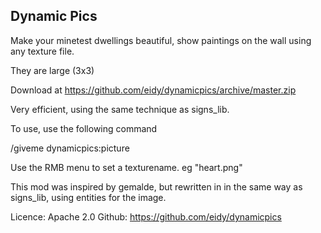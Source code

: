 Dynamic Pics
-------------
Make your minetest dwellings beautiful, show paintings on the wall using any texture file.

They are large (3x3)

Download at https://github.com/eidy/dynamicpics/archive/master.zip
 
Very efficient, using the same technique as signs_lib.

To use, use the following command

/giveme dynamicpics:picture

Use the RMB menu to set a texturename.  eg "heart.png" 
 

This mod was inspired by gemalde, but rewritten in in the same way as signs_lib, using entities for the image.

Licence: Apache 2.0
Github: https://github.com/eidy/dynamicpics